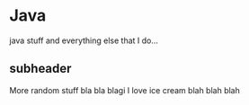 # Java
java stuff and everything else that I do...
## subheader

More random stuff bla bla blagi
I love ice cream blah blah blah

